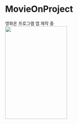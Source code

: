 # MovieOnProject
영화온 프로그램 앱 제작 중<br>
<img src="C:/Users/hi066/OneDrive/사진/스크린샷/스크린샷_20221116_102949.png"  width="200" height="300">
